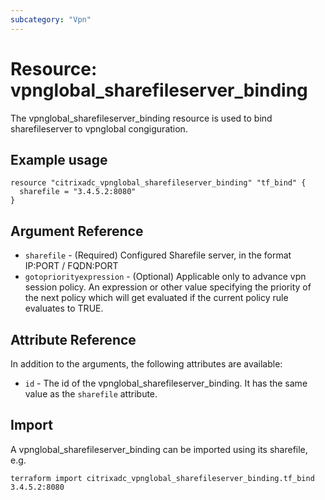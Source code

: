 ```yaml
---
subcategory: "Vpn"
---
```


# Resource: vpnglobal_sharefileserver_binding

The vpnglobal_sharefileserver_binding resource is used to bind sharefileserver to vpnglobal congiguration.


## Example usage

```hcl
resource "citrixadc_vpnglobal_sharefileserver_binding" "tf_bind" {
  sharefile = "3.4.5.2:8080"
}
```


## Argument Reference

* `sharefile` - (Required) Configured Sharefile server, in the format IP:PORT / FQDN:PORT
* `gotopriorityexpression` - (Optional) Applicable only to advance vpn session policy. An expression or other value specifying the priority of the next policy which will get evaluated if the current policy rule evaluates to TRUE.


## Attribute Reference

In addition to the arguments, the following attributes are available:

* `id` - The id of the vpnglobal_sharefileserver_binding. It has the same value as the `sharefile` attribute.


## Import

A vpnglobal_sharefileserver_binding can be imported using its sharefile, e.g.

```shell
terraform import citrixadc_vpnglobal_sharefileserver_binding.tf_bind 3.4.5.2:8080
```
